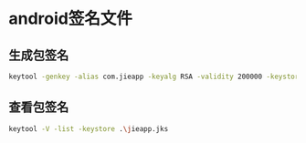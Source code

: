 # android签名文件

## 生成包签名

```sh
keytool -genkey -alias com.jieapp -keyalg RSA -validity 200000 -keystore ./jieapp.jks
```

## 查看包签名
```sh
keytool -V -list -keystore .\jieapp.jks
```